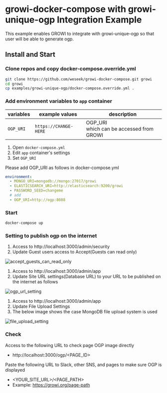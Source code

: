 growi-docker-compose with growi-unique-ogp Integration Example
=====================================================

This example enables GROWI to integrate with growi-unique-ogp
so that user will be able to generate ogp.

Install and Start
------------------

### Clone repos and copy docker-compose.override.yml

```bash
git clone https://github.com/weseek/growi-docker-compose.git growi
cd growi
cp examples/growi-unique-ogp/docker-compose.override.yml .
```

### Add environment variables to `app` container

| variables               | example values                  | description                                                                                                       |
| ----------------------- | ------------------------------- | ----------------------------------------------------------------------------------------------------------------- |
| `OGP_URI`            | `https://CHANGE-HERE` | OGP_URI<br>which can be accessed from GROWI |


1. Open `docker-compose.yml`
2. Edit `app` container's settings
3. Set `OGP_URI`

Please add OGP_URI as follows in docker-compose.yml
```yml
environment:
  - MONGO_URI=mongodb://mongo:27017/growi
  - ELASTICSEARCH_URI=http://elasticsearch:9200/growi
  - PASSWORD_SEED=changeme
  # add
  - OGP_URI=http://ogp:8088
```

### Start

```bash
docker-compose up
```

### Setting to publish ogp on the internet

1. Access to http://localhost:3000/admin/security
2. Update Guest users access to Accept(Guests can read only)

![accept_guests_can_read_only](https://user-images.githubusercontent.com/83065937/155471123-397a71b4-296c-4ca0-bf65-d03cdf8da0bc.PNG)

1. Access to http://localhost:3000/admin/app
2. Update Site URL settings(Database URL) to your URL to be published on the internet as follows

![ogp_url_setting](https://user-images.githubusercontent.com/83065937/155470209-8514ba80-4fd9-4f83-9972-dee6d6417a3d.PNG)

1. Access to http://localhost:3000/admin/app
2. Update File Upload Settings 
3. The below image shows the case MongoDB file upload system is used

![file_upload_setting](https://user-images.githubusercontent.com/83065937/155473751-8e7f63d0-787a-4953-be25-789fa1ed78ff.PNG)

### Check

Access to the following URL to check page OGP image directly

* http://localhost:3000/ogp/<PAGE_ID>

Paste the following URL to Slack, other SNS, and pages to make sure OGP is displayed

* <YOUR_SITE_URL>/<PAGE_PATH>
* Example: https://growi.org/page-path